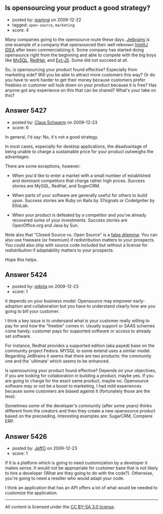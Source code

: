 ## Is opensourcing your product a good strategy?

- posted by: [jpartogi](https://stackexchange.com/users/-1/911-jpartogi) on 2009-12-22
- tagged: `open-source`, `marketing`
- score: 4

Many companies going to the opensource route these days. [Jetbrains][1] is one example of a company that opensourced their well reknown [IntelliJ IDEA][2] after been commercializing it. Some company has started doing opensource right from the beginning and able to compete with the big boys like [MySQL][3], [RedHat][4], and [Ext-JS][5]. Some did not succeed at all.

So, is opensourcing your product found effective? Especially from marketing side? Will you be able to attract more customers this way? Or do you have to work harder to get their money because customers prefer freebies or customer will look down on your product because it is free? Has anyone got any experience on this that can be shared? What's your take on this?


  [1]: http://www.jetbrains.com/
  [2]: http://www.jetbrains.org/
  [3]: http://mysql.com/
  [4]: http://www.redhat.com/
  [5]: http://www.extjs.com/


## Answer 5427

- posted by: [Claus Schwarm](https://stackexchange.com/users/-1/294-claus-schwarm) on 2009-12-23
- score: 6

<p>In general, I'd say: No, it's not a good strategy.</p>

<p>In most cases, especially for desktop applications, the disadvantage of being unable to charge a sustainable price for your product outweighs the advantages.</p>

<p>There are some exceptions, however:</p>

<ul>
<li><p>When you'd like to enter a market with a small number of established and dominant competitors that charge rather high prices. Success stories are MySQL, RedHat, and SugerCRM.</p></li>
<li><p>When parts of your software are generally useful for others to build upon. Success stories are Ruby on Rails by 37signals or CodeIgniter by EllisLab.</p></li>
<li><p>When your product is defeated by a competitor and you've already recovered some of your investments. Success stories are OpenOffice.org and Java by Sun.</p></li>
</ul>

<p>Note also that "Closed Source vs. Open Source" is a <a href="http://en.wikipedia.org/wiki/False%5Fdichotomy">false dilemma</a>: You can also use freeware (or freemium) if redistribution matters to your prospects. You could also ship with source code included but without a license for redistribution if adaptability matters to your prospects.</p>

<p>Hope this helps.</p>



## Answer 5424

- posted by: [pdjota](https://stackexchange.com/users/-1/1355-pdjota) on 2009-12-23
- score: 1

It depends on your business model:
Opensource may empower early-adoption and collaboration but you have to understand clearly how are you going to bill your customer. 

I think a key issue is to undersand what is your customer really willing to pay for and how the "freebie" comes in. Usually support or SAAS schemes come handy: customer pays for supported software or access to already set software.

For instance, Redhat provides a supported edition (aka payed) base on the community project Fedora.
MYSQL to some extend uses a similar model. Regarding JetBrains it seems that there are two products: the community one and the 'ultimate' which seems to be enhanced.

Is opensourcing your product found effective? Depends on your objectives, if you are looking for collaboration in building a product, maybe yes. If you are going to charge for the exact same product, maybe no.
Opensource software may or not be a boost to marketing, I had mild experiences because some customers are biased against it (fortunately those are the less).

Sometimes some of the developer's community (after some years) thinks different from the creators and then they create a new opensource product based on the preceeding. Interesting examples are: SugarCRM, Compiere ERP.


## Answer 5426

- posted by: [JeffO](https://stackexchange.com/users/-1/1796-jeffo) on 2009-12-23
- score: 1

If it is a platform which is going to need customization by a developer it makes sense. It would not be appropriate for customer base that is not likely to hire a developer (What are they going to do with the code?). Otherwise, you're going to need a reseller who would adapt your code.

I think an application that has an API offers a lot of what would be needed to customize the application.



---

All content is licensed under the [CC BY-SA 3.0 license](https://creativecommons.org/licenses/by-sa/3.0/).
